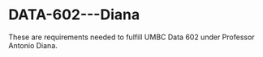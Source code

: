 # DATA-602---Diana
These are requirements needed to fulfill UMBC Data 602 under Professor Antonio Diana.
